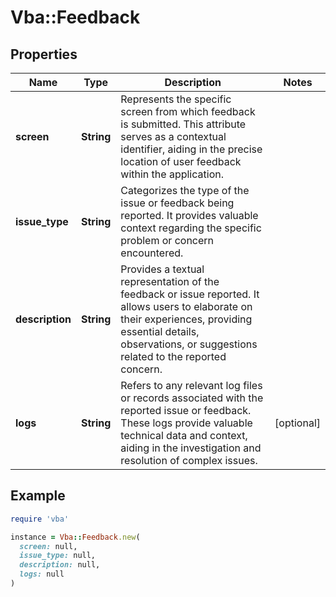 # Vba::Feedback

## Properties

| Name | Type | Description | Notes |
| ---- | ---- | ----------- | ----- |
| **screen** | **String** | Represents the specific screen from which feedback is submitted. This attribute serves as a contextual identifier, aiding in the precise location of user feedback within the application. |  |
| **issue_type** | **String** | Categorizes the type of the issue or feedback being reported. It provides valuable context regarding the specific problem or concern encountered. |  |
| **description** | **String** | Provides a textual representation of the feedback or issue reported. It allows users to elaborate on their experiences, providing essential details, observations, or suggestions related to the reported concern. |  |
| **logs** | **String** | Refers to any relevant log files or records associated with the reported issue or feedback. These logs provide valuable technical data and context, aiding in the investigation and resolution of complex issues. | [optional] |

## Example

```ruby
require 'vba'

instance = Vba::Feedback.new(
  screen: null,
  issue_type: null,
  description: null,
  logs: null
)
```

